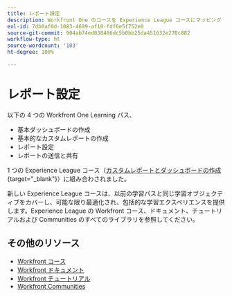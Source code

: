 ```yaml
---
title: レポート設定
description: Workfront One のコースを Experience League コースにマッピング
exl-id: 7db0af0d-1083-4699-af10-fdf6e5f752e0
source-git-commit: 904ab74ed838466dc5b0bb25da451632e270c882
workflow-type: ht
source-wordcount: '103'
ht-degree: 100%

---
```


# レポート設定

以下の 4 つの Workfront One Learning パス、

* 基本ダッシュボードの作成
* 基本的なカスタムレポートの作成
* レポート設定
* レポートの送信と共有

1 つの Experience League コース（[カスタムレポートとダッシュボードの作成](https://experienceleague.adobe.com/?recommended=Workfront-U-1-2022.3.reporting){target="_blank"}）に組み合わされました。

新しい Experience League コースは、以前の学習パスと同じ学習オブジェクティブをカバーし、可能な限り最適化され、包括的な学習エクスペリエンスを提供します。Experience League の Workfront コース、ドキュメント、チュートリアルおよび Communities のすべてのライブラリを参照してください。

## その他のリソース

* [Workfront コース](https://experienceleague.adobe.com/?lang=ja&amp;Solution=Workfront#courses)
* [Workfront ドキュメント](https://experienceleague.adobe.com/docs/workfront.html?lang=ja)
* [Workfront チュートリアル](https://experienceleague.adobe.com/docs/workfront-learn/tutorials-workfront/home.html?lang=ja)
* [Workfront Communities](https://experienceleaguecommunities.adobe.com/t5/workfront/ct-p/workfront?profile.language=ja)
